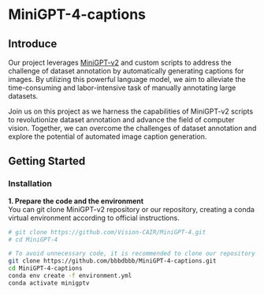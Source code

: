 # MiniGPT-4-captions

## Introduce
Our project leverages [MiniGPT-v2](https://github.com/Vision-CAIR/MiniGPT-4) and custom scripts to address the challenge of dataset annotation by automatically generating captions for images. By utilizing this powerful language model, we aim to alleviate the time-consuming and labor-intensive task of manually annotating large datasets.  

Join us on this project as we harness the capabilities of MiniGPT-v2 scripts to revolutionize dataset annotation and advance the field of computer vision. Together, we can overcome the challenges of dataset annotation and explore the potential of automated image caption generation.  

## Getting Started
### Installation
**1. Prepare the code and the environment**  
You can git clone MiniGPT-v2 repository or our repository, creating a conda virtual environment according to official instructions.
```bash
# git clone https://github.com/Vision-CAIR/MiniGPT-4.git
# cd MiniGPT-4

# To avoid unnecessary code, it is recommended to clone our repository
git clone https://github.com/bbbdbbb/MiniGPT-4-captions.git
cd MiniGPT-4-captions
conda env create -f environment.yml
conda activate minigptv
```